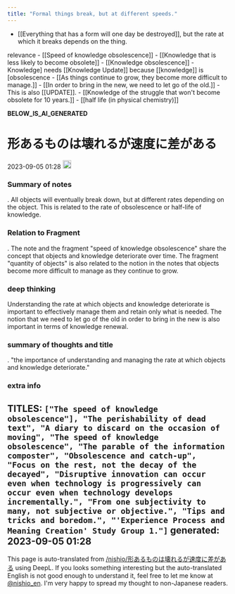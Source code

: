 ```yaml
---
title: "Formal things break, but at different speeds."
---
```


- [[Everything that has a form will one day be destroyed]], but the rate at which it breaks depends on the thing.

relevance
    - [[Speed of knowledge obsolescence]]
        - [[Knowledge that is less likely to become obsolete]]
        - [[Knowledge obsolescence]]
        - Knowledge] needs [[Knowledge Update]] because [[knowledge]] is [obsolescence
        - [[As things continue to grow, they become more difficult to manage.]]
            - [[In order to bring in the new, we need to let go of the old.]]
                - This is also [[UPDATE]].
            - [[Knowledge of the struggle that won't become obsolete for 10 years.]]
    - [[half life (in physical chemistry)]]

__BELOW_IS_AI_GENERATED__
# 形あるものは壊れるが速度に差がある
 2023-09-05 01:28 <img src='https://scrapbox.io/api/pages/nishio-en/omni/icon' alt='omni.icon' height="19.5"/>
### Summary of notes
.
All objects will eventually break down, but at different rates depending on the object. This is related to the rate of obsolescence or half-life of knowledge.

### Relation to Fragment
.
The note and the fragment "speed of knowledge obsolescence" share the concept that objects and knowledge deteriorate over time. The fragment "quantity of objects" is also related to the notion in the notes that objects become more difficult to manage as they continue to grow.

### deep thinking
Understanding the rate at which objects and knowledge deteriorate is important to effectively manage them and retain only what is needed. The notion that we need to let go of the old in order to bring in the new is also important in terms of knowledge renewal.

### summary of thoughts and title
.
"the importance of understanding and managing the rate at which objects and knowledge deteriorate."

### extra info
TITLES: `["The speed of knowledge obsolescence"], "The perishability of dead text", "A diary to discard on the occasion of moving", "The speed of knowledge obsolescence", "The parable of the information composter", "Obsolescence and catch-up", "Focus on the rest, not the decay of the decayed", "Disruptive innovation can occur even when technology is progressively can occur even when technology develops incrementally.", "From one subjectivity to many, not subjective or objective.", "Tips and tricks and boredom.", "'Experience Process and Meaning Creation' Study Group 1."]`
generated: 2023-09-05 01:28
---
This page is auto-translated from [/nishio/形あるものは壊れるが速度に差がある](https://scrapbox.io/nishio/形あるものは壊れるが速度に差がある) using DeepL. If you looks something interesting but the auto-translated English is not good enough to understand it, feel free to let me know at [@nishio_en](https://twitter.com/nishio_en). I'm very happy to spread my thought to non-Japanese readers.